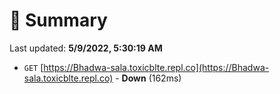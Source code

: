 # 📖 Summary
Last updated: **5/9/2022, 5:30:19 AM**

- `GET` [https://Bhadwa-sala.toxicblte.repl.co](https://Bhadwa-sala.toxicblte.repl.co) - **Down** (162ms)
